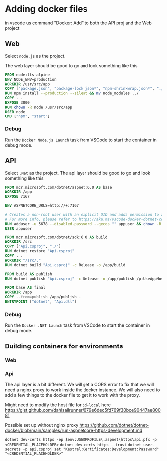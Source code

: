 # Adding docker files

in vscode us command "Docker: Add" to both the API proj and the Web project

## Web
Select `node.js` as the project. 

The web layer should be good to go and look something like this

```dockerfile
FROM node:lts-alpine
ENV NODE_ENV=production
WORKDIR /usr/src/app
COPY ["package.json", "package-lock.json*", "npm-shrinkwrap.json*", "./"]
RUN npm install --production --silent && mv node_modules ../
COPY . .
EXPOSE 3000
RUN chown -R node /usr/src/app
USER node
CMD ["npm", "start"]
```

### Debug
Run the `Docker Node.js Launch` task from VSCode to start the container in debug mode.
## API
Select `.Net` as the project. 
The api layer should be good to go and look something like this

```dockerfile
FROM mcr.microsoft.com/dotnet/aspnet:6.0 AS base
WORKDIR /app
EXPOSE 7167

ENV ASPNETCORE_URLS=http://+:7167

# Creates a non-root user with an explicit UID and adds permission to access the /app folder
# For more info, please refer to https://aka.ms/vscode-docker-dotnet-configure-containers
RUN adduser -u 5678 --disabled-password --gecos "" appuser && chown -R appuser /app
USER appuser

FROM mcr.microsoft.com/dotnet/sdk:6.0 AS build
WORKDIR /src
COPY ["Api.csproj", "./"]
RUN dotnet restore "Api.csproj"
COPY . .
WORKDIR "/src/."
RUN dotnet build "Api.csproj" -c Release -o /app/build

FROM build AS publish
RUN dotnet publish "Api.csproj" -c Release -o /app/publish /p:UseAppHost=false

FROM base AS final
WORKDIR /app
COPY --from=publish /app/publish .
ENTRYPOINT ["dotnet", "Api.dll"]
```

### Debug
Run the `Docker .NET Launch` task from VSCode to start the container in debug mode.



## Building containers for environments

### Web

### Api
The api layer is a bit different. We will get a CORS error to fix that we will need a nginx proxy to work inside the docker instance. We will also need to add a few things to the docker file to get it to work with the proxy.


Might need to modify the host file for `id-local`
here https://gist.github.com/dahlsailrunner/679e6dec5fd769f30bce90447ae80081

Possible set up without nginx proxy
https://github.com/dotnet/dotnet-docker/blob/main/samples/run-aspnetcore-https-development.md


`dotnet dev-certs https -ep $env:USERPROFILE\.aspnet\https\api.pfx -p <CREDENTIAL_PLACEHOLDER>`
`dotnet dev-certs https --trust`
`dotnet user-secrets -p api.csproj set "Kestrel:Certificates:Development:Password" "<CREDENTIAL_PLACEHOLDER>"`

```dockerfile